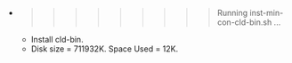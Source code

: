 * >>>>>>>>> Running inst-min-con-cld-bin.sh ...
  * Install cld-bin.
  * Disk size = 711932K. Space Used = 12K.
